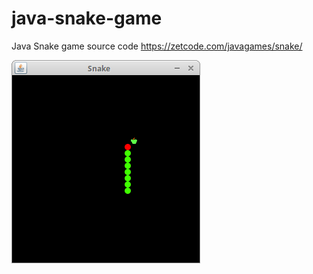 # java-snake-game
Java Snake game source code
https://zetcode.com/javagames/snake/  

![Snake game screenshot](snake.png)
